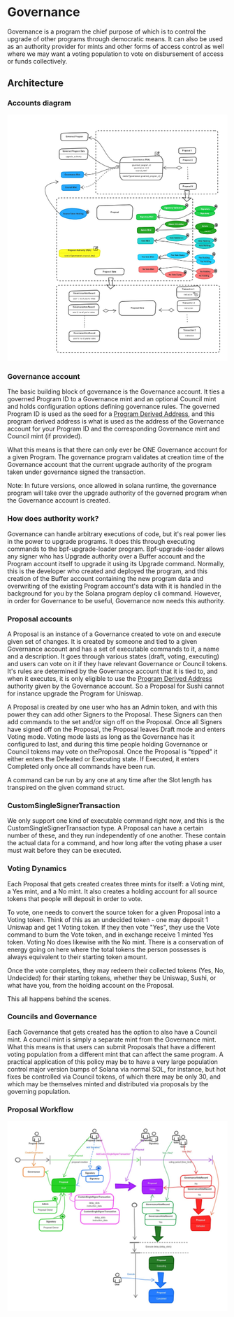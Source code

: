 # Governance

Governance is a program the chief purpose of which is to control the upgrade of other programs through democratic means.
It can also be used as an authority provider for mints and other forms of access control as well where we may want
a voting population to vote on disbursement of access or funds collectively.

## Architecture

### Accounts diagram

![Accounts diagram](./resources/governance-accounts.jpg)

### Governance account

The basic building block of governance is the Governance account. It ties a governed Program ID to a Governance mint
and an optional Council mint and holds configuration options defining governance rules.
The governed Program ID is used as the seed for a [Program Derived Address](https://docs.solana.com/developing/programming-model/calling-between-programs#program-derived-addresses),
and this program derived address is what is used as the address of the Governance account for your Program ID
and the corresponding Governance mint and Council mint (if provided).

What this means is that there can only ever be ONE Governance account for a given Program.
The governance program validates at creation time of the Governance account that the current upgrade authority of the program
taken under governance signed the transaction.

Note: In future versions, once allowed in solana runtime, the governance program will take over the upgrade authority
of the governed program when the Governance account is created.

### How does authority work?

Governance can handle arbitrary executions of code, but it's real power lies in the power to upgrade programs.
It does this through executing commands to the bpf-upgrade-loader program.
Bpf-upgrade-loader allows any signer who has Upgrade authority over a Buffer account and the Program account itself
to upgrade it using its Upgrade command.
Normally, this is the developer who created and deployed the program, and this creation of the Buffer account containing
the new program data and overwriting of the existing Program account's data with it is handled in the background for you
by the Solana program deploy cli command.
However, in order for Governance to be useful, Governance now needs this authority.

### Proposal accounts

A Proposal is an instance of a Governance created to vote on and execute given set of changes.
It is created by someone and tied to a given Governance account and has a set of executable commands to it,
a name and a description.
It goes through various states (draft, voting, executing) and users can vote on it
if they have relevant Governance or Council tokens.
It's rules are determined by the Governance account that it is tied to, and when it executes,
it is only eligible to use the [Program Derived Address](https://docs.solana.com/developing/programming-model/calling-between-programs#program-derived-addresses)
authority given by the Governance account.
So a Proposal for Sushi cannot for instance upgrade the Program for Uniswap.

A Proposal is created by one user who has an Admin token, and with this power they can add other Signers to the Proposal.
These Signers can then add commands to the set and/or sign off on the Proposal. Once all Signers have signed off on the Proposal,
the Proposal leaves Draft mode and enters Voting mode.
Voting mode lasts as long as the Governance has it configured to last, and during this time
people holding Governance or Council tokens may vote on theProposal.
Once the Proposal is "tipped" it either enters the Defeated or Executing state.
If Executed, it enters Completed only once all commands have been run.

A command can be run by any one at any time after the Slot length has transpired on the given command struct.

### CustomSingleSignerTransaction

We only support one kind of executable command right now, and this is the CustomSingleSignerTransaction type.
A Proposal can have a certain number of these, and they run independently of one another.
These contain the actual data for a command, and how long after the voting phase a user must wait before they can be executed.

### Voting Dynamics

Each Proposal that gets created creates three mints for itself: a Voting mint, a Yes mint, and a No mint.
It also creates a holding account for all source tokens that people will deposit in order to vote.

To vote, one needs to convert the source token for a given Proposal into a Voting token.
Think of this as an undecided token - one may deposit 1 Uniswap and get 1 Voting token.
If they then vote "Yes", they use the Vote command to burn the Vote token, and in exchange receive 1 minted Yes token.
Voting No does likewise with the No mint.
There is a conservation of energy going on here where the total tokens the person possesses
is always equivalent to their starting token amount.

Once the vote completes, they may redeem their collected tokens (Yes, No, Undecided) for their starting tokens,
whether they be Uniswap, Sushi, or what have you, from the holding account on the Proposal.

This all happens behind the scenes.

### Councils and Governance

Each Governance that gets created has the option to also have a Council mint.
A council mint is simply a separate mint from the Governance mint.
What this means is that users can submit Proposals that have a different voting population from a different mint
that can affect the same program. A practical application of this policy may be to have a very large population control
major version bumps of Solana via normal SOL, for instance, but hot fixes be controlled via Council tokens,
of which there may be only 30, and which may be themselves minted and distributed via proposals by the governing population.

### Proposal Workflow

![Proposal Workflow](./resources/governance-workflow.jpg)
